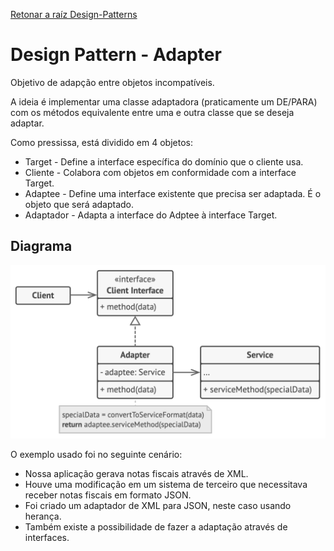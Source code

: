 ﻿[Retonar a raíz Design-Patterns](https://github.com/julianorinaldi/Design-Patterns)

# Design Pattern - Adapter

Objetivo de adapção entre objetos incompatíveis.

A ideia é implementar uma classe adaptadora (praticamente um DE/PARA) com os métodos equivalente entre uma e outra classe que se deseja adaptar.

Como pressissa, está dividido em 4 objetos:
- Target - Define a interface específica do domínio que o cliente usa.
- Cliente - Colabora com objetos em conformidade com a interface Target.
- Adaptee - Define uma interface existente que precisa ser adaptada. É o objeto que será adaptado.
- Adaptador - Adapta a interface do Adptee à interface Target.

## Diagrama
![](../../Image/AdapterDiagrama.png)

O exemplo usado foi no seguinte cenário:

- Nossa aplicação gerava notas fiscais através de XML.
- Houve uma modificação em um sistema de terceiro que necessitava receber notas fiscais em formato JSON.
- Foi criado um adaptador de XML para JSON, neste caso usando herança.
- Também existe a possibilidade de fazer a adaptação através de interfaces.
 


